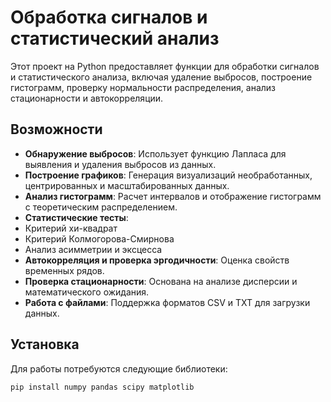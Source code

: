 # Обработка сигналов и статистический анализ

Этот проект на Python предоставляет функции для обработки сигналов и статистического анализа, включая удаление выбросов, построение гистограмм, проверку нормальности распределения, анализ стационарности и автокорреляции.

##  Возможности
-  **Обнаружение выбросов**: Использует функцию Лапласа для выявления и удаления выбросов из данных.
-  **Построение графиков**: Генерация визуализаций необработанных, центрированных и масштабированных данных.
-  **Анализ гистограмм**: Расчет интервалов и отображение гистограмм с теоретическим распределением.
-  **Статистические тесты**:
  -  Критерий хи-квадрат
  -  Критерий Колмогорова-Смирнова
  -  Анализ асимметрии и эксцесса
-  **Автокорреляция и проверка эргодичности**: Оценка свойств временных рядов.
-  **Проверка стационарности**: Основана на анализе дисперсии и математического ожидания.
-  **Работа с файлами**: Поддержка форматов CSV и TXT для загрузки данных.

##  Установка
Для работы потребуются следующие библиотеки:
```bash
pip install numpy pandas scipy matplotlib
```

